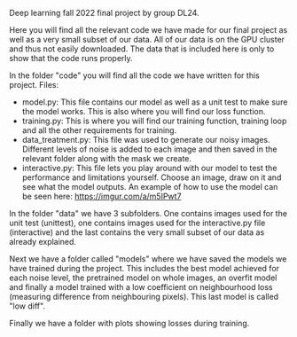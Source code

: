 Deep learning fall 2022 final project by group DL24.

Here you will find all the relevant code we have made for our final project as well as a very small subset of our data. All of our data is on the GPU cluster and thus not easily downloaded. The data that is included here is only to show that the code runs properly.

In the folder "code" you will find all the code we have written for this project. Files:
- model.py: This file contains our model as well as a unit test to make sure the model works. This is also where you will find our loss function.
- training.py: This is where you will find our training function, training loop and all the other requirements for training.
- data_treatment.py: This file was used to generate our noisy images. Different levels of noise is added to each image and then saved in the relevant folder along with the mask we create.
- interactive.py: This file lets you play around with our model to test the performance and limitations yourself. Choose an image, draw on it and see what the model outputs. An example of how to use the model can be seen here: https://imgur.com/a/m5IPwt7

In the folder "data" we have 3 subfolders. One contains images used for the unit test (unittest), one contains images used for the interactive.py file (interactive) and the last contains the very small subset of our data as already explained.

Next we have a folder called "models" where we have saved the models we have trained during the project. This includes the best model achieved for each noise level, the pretrained model on whole images, an overfit model and finally a model trained with a low coefficient on neighbourhood loss (measuring difference from neighbouring pixels). This last model is called "low diff".

Finally we have a folder with plots showing losses during training.

